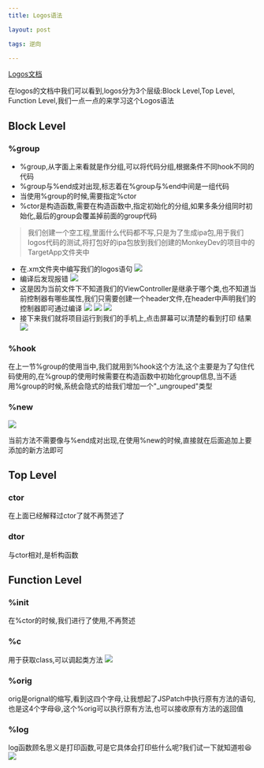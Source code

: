 ```yaml
---
title: Logos语法

layout: post

tags: 逆向

---
```


[Logos文档](http://iphonedevwiki.net/index.php/Logos)

在logos的文档中我们可以看到,logos分为3个层级:Block Level,Top Level, Function Level,我们一点一点的来学习这个Logos语法

## Block Level
### %group
* %group,从字面上来看就是作分组,可以将代码分组,根据条件不同hook不同的代码
* %group与%end成对出现,标志着在%group与%end中间是一组代码
* 当使用%group的时候,需要指定%ctor
* %ctor是构造函数,需要在构造函数中,指定初始化的分组,如果多条分组同时初始化,最后的group会覆盖掉前面的group代码

> 我们创建一个空工程,里面什么代码都不写,只是为了生成ipa包,用于我们logos代码的测试,将打包好的ipa包放到我们创建的MonkeyDev的项目中的TargetApp文件夹中

* 在.xm文件夹中编写我们的logos语句
	![](https://ws1.sinaimg.cn/large/006tKfTcgy1frc09y1xs7j31c40tiq6r.jpg)
* 编译后发现报错
	![](https://ws3.sinaimg.cn/large/006tKfTcgy1frc0dh38h5j31c40qq43t.jpg)
* 这是因为当前文件下不知道我们的ViewController是继承于哪个类,也不知道当前控制器有哪些属性,我们只需要创建一个header文件,在header中声明我们的控制器即可通过编译
	![](https://ws1.sinaimg.cn/large/006tKfTcgy1frc09y1xs7j31c40tiq6r.jpg)
	![](https://ws2.sinaimg.cn/large/006tKfTcgy1frc0e8hjlkj31kw0kbdm3.jpg)
	![](https://ws3.sinaimg.cn/large/006tKfTcgy1frc0eupb3mj31kw10f11g.jpg)
* 接下来我们就将项目运行到我们的手机上,点击屏幕可以清楚的看到打印
结果
	![](https://ws1.sinaimg.cn/large/006tKfTcgy1frc0gp23efj312o0rawhp.jpg)

### %hook
在上一节%group的使用当中,我们就用到%hook这个方法,这个主要是为了勾住代码使用的,在%group的使用时候需要在构造函数中初始化group信息,当不适用%group的时候,系统会隐式的给我们增加一个"_ungrouped"类型
###  %new
![](https://ws3.sinaimg.cn/large/006tKfTcgy1frc2zmyezgj31c60m80wr.jpg)

当前方法不需要像与%end成对出现,在使用%new的时候,直接就在后面追加上要添加的新方法即可
## Top Level
### ctor
在上面已经解释过ctor了就不再赘述了
### dtor
与ctor相对,是析构函数
## Function Level
### %init
在%ctor的时候,我们进行了使用,不再赘述
### %c
用于获取class,可以调起类方法
![](https://ws3.sinaimg.cn/large/006tKfTcgy1frc3aogufwj31b80qkwm3.jpg)
### %orig
orig是orignal的缩写,看到这四个字母,让我想起了JSPatch中执行原有方法的语句,也是这4个字母😆,这个%orig可以执行原有方法,也可以接收原有方法的返回值
### %log
log函数顾名思义是打印函数,可是它具体会打印些什么呢?我们试一下就知道啦😆
![](https://ws2.sinaimg.cn/large/006tKfTcgy1frc47ujt5lj31c00jon1z.jpg)